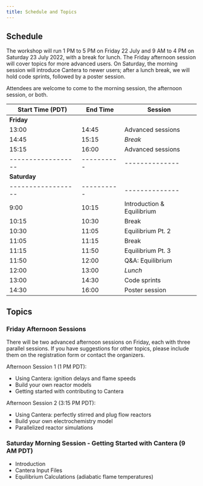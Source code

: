 ```yaml
---
title: Schedule and Topics
---
```


## Schedule

The workshop will run 1 PM to 5 PM on Friday 22 July and 9 AM to 4 PM on Saturday 23 July 2022, with a break for lunch. The Friday afternoon session will cover topics for more advanced users. On Saturday, the morning session will introduce Cantera to newer users; after a lunch break, we will hold code sprints, followed by a poster session.

Attendees are welcome to come to the morning session, the afternoon session, or both.

| Start Time (PDT) | End Time | Session      |
|------------------|----------|--------------|
| **Friday**                                 |
| 13:00 | 14:45    | Advanced sessions       |
| 14:45 | 15:15    | *Break*                 |
| 15:15 | 16:00    | Advanced sessions       |
|------------------|----------|--------------|
| **Saturday**                               |
|------------------|----------|--------------|
| 9:00  | 10:15 | Introduction & Equilibrium |
| 10:15 | 10:30 | Break                      |
| 10:30 | 11:05 | Equilibrium Pt. 2          |
| 11:05 | 11:15 | Break                      |
| 11:15 | 11:50 | Equilibrium Pt. 3          |
| 11:50 | 12:00 | Q&A: Equilibrium           |
| 12:00 | 13:00 | *Lunch*                    |
| 13:00 | 14:30 | Code sprints               |
| 14:30 | 16:00 | Poster session             |

## Topics

### Friday Afternoon Sessions

There will be two advanced afternoon sessions on Friday, each with three parallel sessions. If you have suggestions for other topics, please include them on the registration form or contact the organizers.

Afternoon Session 1 (1 PM PDT):

- Using Cantera: ignition delays and flame speeds
- Build your own reactor models
- Getting started with contributing to Cantera

Afternoon Session 2 (3:15 PM PDT):

- Using Cantera: perfectly stirred and plug flow reactors
- Build your own electrochemistry model
- Parallelized reactor simulations


### Saturday Morning Session - Getting Started with Cantera (9 AM PDT)

- Introduction
- Cantera Input Files
- Equilibrium Calculations (adiabatic flame temperatures)
